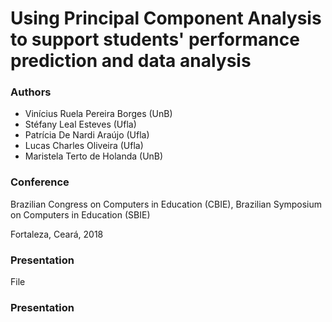 # Using Principal Component Analysis to support students' performance prediction and data analysis

### Authors

- Vinícius Ruela Pereira Borges (UnB)
- Stéfany Leal Esteves (Ufla)
- Patrícia De Nardi Araújo (Ufla)
- Lucas Charles Oliveira (Ufla)
- Maristela Terto de Holanda (UnB)

### Conference

Brazilian Congress on Computers in Education (CBIE), Brazilian Symposium on Computers in Education (SBIE)

Fortaleza, Ceará, 2018

### Presentation

File 

### Presentation
